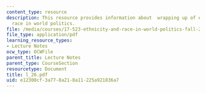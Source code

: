 ```yaml
---
content_type: resource
description: This resource provides information about  wrapping up of ethnicity and
  race in world politics.
file: /media/courses/17-523-ethnicity-and-race-in-world-politics-fall-2005/e12308cf3a778a218a11225a921836a7_l_26.pdf
file_type: application/pdf
learning_resource_types:
- Lecture Notes
ocw_type: OCWFile
parent_title: Lecture Notes
parent_type: CourseSection
resourcetype: Document
title: l_26.pdf
uid: e12308cf-3a77-8a21-8a11-225a921836a7
---
```

